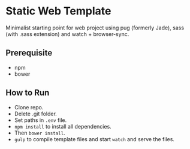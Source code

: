 # Static Web Template

Minimalist starting point for web project using pug (formerly Jade), sass (with .sass extension) and watch + browser-sync.

## Prerequisite
- npm
- bower

## How to Run
- Clone repo.
- Delete .git folder.
- Set paths in `.env` file.
- `npm install` to install all dependencies.
- Then `bower install`.
- `gulp` to compile template files and start `watch` and serve the files.
